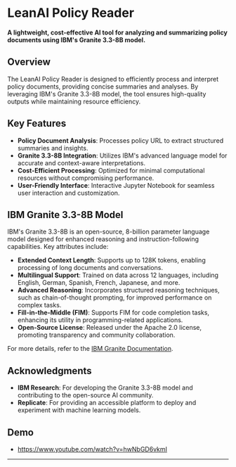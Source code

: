 # LeanAI Policy Reader

**A lightweight, cost-effective AI tool for analyzing and summarizing policy documents using IBM's Granite 3.3-8B model.**

## Overview

The LeanAI Policy Reader is designed to efficiently process and interpret policy documents, providing concise summaries and analyses. By leveraging IBM's Granite 3.3-8B model, the tool ensures high-quality outputs while maintaining resource efficiency.

## Key Features

* **Policy Document Analysis**: Processes policy URL to extract structured summaries and insights.
* **Granite 3.3-8B Integration**: Utilizes IBM's advanced language model for accurate and context-aware interpretations.
* **Cost-Efficient Processing**: Optimized for minimal computational resources without compromising performance.
* **User-Friendly Interface**: Interactive Jupyter Notebook for seamless user interaction and customization.

## IBM Granite 3.3-8B Model

IBM's Granite 3.3-8B is an open-source, 8-billion parameter language model designed for enhanced reasoning and instruction-following capabilities. Key attributes include:

* **Extended Context Length**: Supports up to 128K tokens, enabling processing of long documents and conversations.
* **Multilingual Support**: Trained on data across 12 languages, including English, German, Spanish, French, Japanese, and more.
* **Advanced Reasoning**: Incorporates structured reasoning techniques, such as chain-of-thought prompting, for improved performance on complex tasks.
* **Fill-in-the-Middle (FIM)**: Supports FIM for code completion tasks, enhancing its utility in programming-related applications.
* **Open-Source License**: Released under the Apache 2.0 license, promoting transparency and community collaboration.

For more details, refer to the [IBM Granite Documentation](https://www.ibm.com/granite/docs/models/granite/).

## Acknowledgments

* **IBM Research**: For developing the Granite 3.3-8B model and contributing to the open-source AI community.
* **Replicate**: For providing an accessible platform to deploy and experiment with machine learning models.

## Demo

* https://www.youtube.com/watch?v=hwNbGD6vkmI
---
